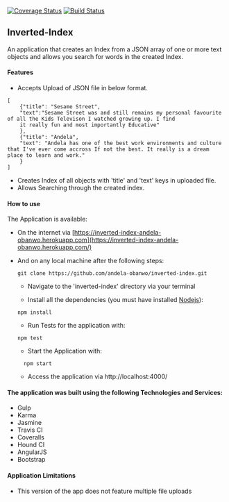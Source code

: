 [![Coverage Status](https://coveralls.io/repos/github/andela-obanwo/inverted-index/badge.svg)](https://coveralls.io/github/andela-obanwo/inverted-index) [![Build Status](https://travis-ci.org/andela-obanwo/inverted-index.svg?branch=develop)](https://travis-ci.org/andela-obanwo/inverted-index)

## Inverted-Index
An application that creates an Index from a JSON array of one or more text objects and  allows you search for words in the created Index.

#### Features
- Accepts Upload of JSON file in below format.
```
[
    {"title": "Sesame Street",
    "text":"Sesame Street was and still remains my personal favourite of all the Kids Televison I watched growing up. I find
    it really fun and most importantly Educative"
    },
    {"title": "Andela",
    "text": "Andela has one of the best work environments and culture that I've ever come accross If not the best. It really is a dream place to learn and work."
    }
]
```
- Creates Index of all objects with 'title' and 'text' keys in uploaded file.
- Allows Searching through the created index.

#### How to use
The Application is available:
- On the internet via [https://inverted-index-andela-obanwo.herokuapp.com](https://inverted-index-andela-obanwo.herokuapp.com/)
- And on any local machine after the following steps:
    ```
    git clone https://github.com/andela-obanwo/inverted-index.git
    ```

    * Navigate to the 'inverted-index' directory via your terminal

    * Install all the dependencies (you must have installed [Nodejs](nodejs.org)):

    ```
    npm install
    ```

    - Run Tests for the application with:

    ```
    npm test
    ```

  - Start the Application with:
  ```
    npm start
    ```

  - Access the application via http://localhost:4000/


#### The application was built using the following Technologies and Services:
- Gulp
- Karma
- Jasmine
- Travis CI
- Coveralls
- Hound CI
- AngularJS
- Bootstrap

#### Application Limitations
- This version of the app does not feature multiple file uploads
